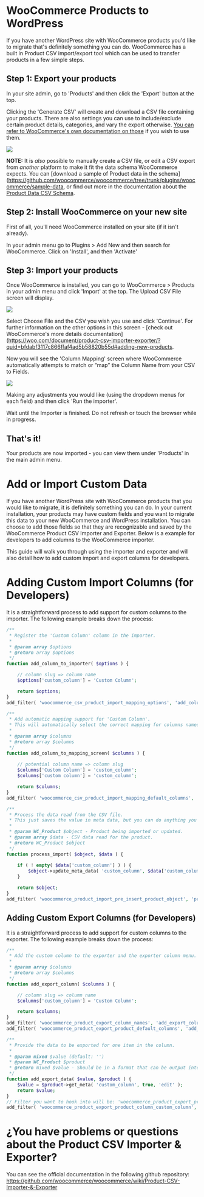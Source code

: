 # WooCommerce Products to WordPress

If you have another WordPress site with WooCommerce products you'd like to migrate that's definitely something you can do.
WooCommerce has a built in Product CSV import/export tool which can be used to transfer products in a few simple steps.

## Step 1: Export your products

In your site admin, go to 'Products' and then click the 'Export' button at the top.

Clicking the 'Generate CSV' will create and download a CSV file containing your products. There are also settings you can use to include/exclude certain product details, categories, and vary the export otherwise. [You can refer to WooCommerce's own documentation on those](https://woo.com/document/product-csv-importer-exporter/#export) if you wish to use them.

![](https://raw.githubusercontent.com/WordPress/move-to-wp/HEAD/assets/woo-csv-export.webp)

**NOTE:** It is *also* possible to manually create a CSV file, or edit a CSV export from *another* platform to make it fit the data schema WooCommerce expects. You can [download a sample of Product data in the schema](https://github.com/woocommerce/woocommerce/tree/trunk/plugins/woocommerce/sample-data, or find out more in the documentation about the [Product Data CSV Schema](https://github.com/woocommerce/woocommerce/wiki/Product-CSV-Import-Schema#csv-columns-and-formatting).

## Step 2: Install WooCommerce on your new site

First of all, you'll need WooCommerce installed on your site (if it isn't already).

In your admin menu go to Plugins > Add New and then search for WooCommerce. Click on 'Install', and then 'Activate'


## Step 3: Import your products

Once WooCommerce is installed, you can go to WooCommerce > Products in your admin menu and click 'Import' at the top. The Upload CSV File screen will display.

![](https://raw.githubusercontent.com/WordPress/move-to-wp/HEAD/assets/product-csv-import-01.webp)

Select Choose File and the CSV you wish you use and click 'Continue'. For further information on the other options in this screen - [check out WooCommerce's more details documentation](https://woo.com/document/product-csv-importer-exporter/?quid=bfdabf3117c866ffaf4ad5b58820b55d#adding-new-products.

Now you will see the 'Column Mapping' screen where WooCommerce automatically attempts to match or “map” the Column Name from your CSV to Fields.

![](https://raw.githubusercontent.com/WordPress/move-to-wp/HEAD/assets/woo_columnmapping.webp)

Making any adjustments you would like (using the dropdown menus for each field) and then click 'Run the importer'. 

Wait until the Importer is finished. Do not refresh or touch the browser while in progress.

## That's it!
Your products are now imported - you can view them under 'Products' in the main admin menu.

# Add or Import Custom Data

If you have another WordPress site with WooCommerce products that you would like to migrate, it is definitely something you can do. In your current installation, your products may have custom fields and you want to migrate this data to your new WooCommerce and WordPress installation. You can choose to add those fields so that they are recognizable and saved by the WooCommerce Product CSV Importer and Exporter. Below is a example for developers to add columns to the WooCommerce importer.

This guide will walk you through using the importer and exporter and will also detail how to add custom import and export columns for developers.

# Adding Custom Import Columns (for Developers)

It is a straightforward process to add support for custom columns to the importer. The following example breaks down the process:

```php
/**
 * Register the 'Custom Column' column in the importer.
 *
 * @param array $options
 * @return array $options
 */
function add_column_to_importer( $options ) {

	// column slug => column name
	$options['custom_column'] = 'Custom Column';

	return $options;
}
add_filter( 'woocommerce_csv_product_import_mapping_options', 'add_column_to_importer' );

/**
 * Add automatic mapping support for 'Custom Column'. 
 * This will automatically select the correct mapping for columns named 'Custom Column' or 'custom column'.
 *
 * @param array $columns
 * @return array $columns
 */
function add_column_to_mapping_screen( $columns ) {
	
	// potential column name => column slug
	$columns['Custom Column'] = 'custom_column';
	$columns['custom column'] = 'custom_column';

	return $columns;
}
add_filter( 'woocommerce_csv_product_import_mapping_default_columns', 'add_column_to_mapping_screen' );

/**
 * Process the data read from the CSV file.
 * This just saves the value in meta data, but you can do anything you want here with the data.
 *
 * @param WC_Product $object - Product being imported or updated.
 * @param array $data - CSV data read for the product.
 * @return WC_Product $object
 */
function process_import( $object, $data ) {
	
	if ( ! empty( $data['custom_column'] ) ) {
		$object->update_meta_data( 'custom_column', $data['custom_column'] );
	}

	return $object;
}
add_filter( 'woocommerce_product_import_pre_insert_product_object', 'process_import', 10, 2 );
```

## Adding Custom Export Columns (for Developers)

It is a straightforward process to add support for custom columns to the exporter. The following example breaks down the process:

```php
/**
 * Add the custom column to the exporter and the exporter column menu.
 *
 * @param array $columns
 * @return array $columns
 */
function add_export_column( $columns ) {

	// column slug => column name
	$columns['custom_column'] = 'Custom Column';

	return $columns;
}
add_filter( 'woocommerce_product_export_column_names', 'add_export_column' );
add_filter( 'woocommerce_product_export_product_default_columns', 'add_export_column' );

/**
 * Provide the data to be exported for one item in the column.
 *
 * @param mixed $value (default: '')
 * @param WC_Product $product
 * @return mixed $value - Should be in a format that can be output into a text file (string, numeric, etc).
 */
function add_export_data( $value, $product ) {
	$value = $product->get_meta( 'custom_column', true, 'edit' );
	return $value;
}
// Filter you want to hook into will be: 'woocommerce_product_export_product_column_{$column_slug}'.
add_filter( 'woocommerce_product_export_product_column_custom_column', 'add_export_data', 10, 2 );
```


# ¿You have problems or questions about the Product CSV Importer & Exporter?

You can see the official documentation in the following github repository: https://github.com/woocommerce/woocommerce/wiki/Product-CSV-Importer-&-Exporter

